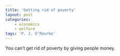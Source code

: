 ```yaml
---
title: 'Getting rid of poverty'
layout: post
categories:
    - economics
    - welfare
tags: 'P. J. O’Rourke'
---
```


You can’t get rid of poverty by giving people money.